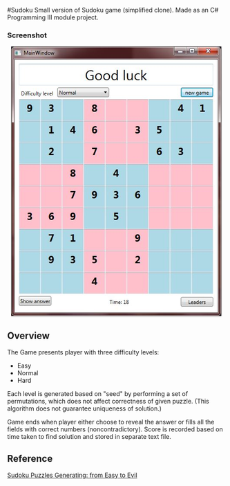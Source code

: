 #Sudoku
Small version of Sudoku game (simplified clone).
Made as an C# Programming III module project.

### Screenshot

<p align="center">
  <img src="screenshot.JPG" alt="Screenshot"/>
</p>

## Overview

The Game presents player with three difficulty levels:
- Easy
- Normal
- Hard

Each level is generated based on "seed" by performing a set of permutations, which does not affect correctness of given puzzle. (This algorithm does not guarantee uniqueness of solution.)

Game ends when player either choose to reveal the answer or fills all the fields with correct numbers (noncontradictory). Score is recorded based on time taken to find solution and stored in separate text file.

## Reference
[Sudoku Puzzles Generating: from Easy to Evil](http://zhangroup.aporc.org/images/files/Paper_3485.pdf)
